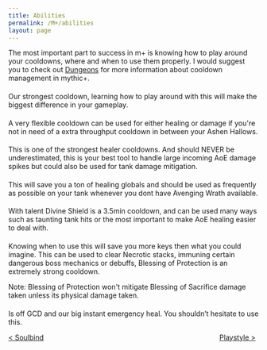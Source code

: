 ```yaml
---
title: Abilities
permalink: /M+/abilities
layout: page
---
```


The most important part to success in m+ is knowing how to play around your cooldowns, where and when to use them properly. I would suggest you to check out [Dungeons](/M+/dungeons) for more information about cooldown management in mythic+.

#### **<a href="https://www.wowhead.com/spell=66011/avenging-wrath" target="_blank" rel="noopener noreferrer" data-wowhead="spell=66011" data-wh-icon-size="large"></a>**

Our strongest cooldown, learning how to play around with this will make the biggest difference in your gameplay.

#### **<a href="https://www.wowhead.com/spell=105809/holy-avenger" target="_blank" rel="noopener noreferrer" data-wowhead="spell=105809" data-wh-icon-size="large"></a>**

A very flexible cooldown can be used for either healing or damage if you're not in need of a extra throughput cooldown in between your Ashen Hallows.

#### **<a href="https://www.wowhead.com/spell=317929/aura-mastery" target="_blank" rel="noopener noreferrer" data-wowhead="spell=317929" data-wh-icon-size="large"></a>**

This is one of the strongest healer cooldowns. And should NEVER be underestimated, this is your best tool to handle large incoming AoE damage spikes but could also be used for tank damage mitigation.

#### **<a href="https://www.wowhead.com/spell=6940/blessing-of-sacrifice" target="_blank" rel="noopener noreferrer" data-wowhead="spell=6940" data-wh-icon-size="large"></a>**

This will save you a ton of healing globals and should be used as frequently as possible on your tank whenever you dont have Avenging Wrath available.

#### **<a href="https://www.wowhead.com/spell=642/divine-shield" target="_blank" rel="noopener noreferrer" data-wowhead="spell=642" data-wh-icon-size="large"></a>**

With <a href="https://www.wowhead.com/spell=114154/unbreakable-spirit" data-wowhead="spell=114154"></a> talent Divine Shield is a 3.5min cooldown, and can be used many ways such as taunting tank hits or the most important to make AoE healing easier to deal with.

#### **<a href="https://www.wowhead.com/spell=1022/blessing-of-protection" target="_blank" rel="noopener noreferrer" data-wowhead="spell=1022" data-wh-icon-size="large"></a>**

Knowing when to use this will save you more keys then what you could imagine. This can be used to clear Necrotic stacks, immuning certain dangerous boss mechanics or debuffs, Blessing of Protection is an extremely strong cooldown.

Note: Blessing of Protection won't mitigate Blessing of Sacrifice damage taken unless its physical damage taken.

#### **<a href="https://www.wowhead.com/spell=633/lay-on-hands" target="_blank" rel="noopener noreferrer" data-wowhead="spell=633" data-wh-icon-size="large"></a>**

Is off GCD and our big instant emergency heal. You shouldn’t hesitate to use this.

<div>
<div style="text-align:left;display: inline-block;width: 49%;">
<a href="/M+/soulbind"> < Soulbind</a>
</div>
<div style="text-align:right;display: inline-block;width: 49%;">
<a href="/M+/playstyle"> Playstyle ></a>
</div>
</div>

